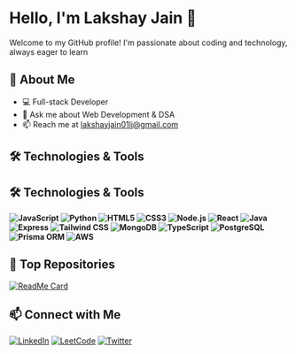 # Hello, I'm Lakshay Jain 👋

Welcome to my GitHub profile! I'm passionate about coding and technology, always eager to learn

## 🚀 About Me

- 💻 Full-stack Developer
- 💬 Ask me about Web Development & DSA
- 📫 Reach me at [lakshayjain01lj@gmail.com](mailto:lakshayjain01lj@gmail.com)

## 🛠️ Technologies & Tools

## 🛠️ Technologies & Tools

**![JavaScript](https://img.shields.io/badge/-JavaScript-F7DF1E?style=flat&logo=javascript&logoColor=black)
![Python](https://img.shields.io/badge/-Python-3776AB?style=flat&logo=python&logoColor=white)
![HTML5](https://img.shields.io/badge/-HTML5-E34F26?style=flat&logo=html5&logoColor=white)
![CSS3](https://img.shields.io/badge/-CSS3-1572B6?style=flat&logo=css3&logoColor=white)
![Node.js](https://img.shields.io/badge/-Node.js-339933?style=flat&logo=node.js&logoColor=white)
![React](https://img.shields.io/badge/-React-61DAFB?style=flat&logo=react&logoColor=black)
![Java](https://img.shields.io/badge/-Java-007396?style=flat&logo=java&logoColor=white)
![Express](https://img.shields.io/badge/-Express-000000?style=flat&logo=express&logoColor=white)
![Tailwind CSS](https://img.shields.io/badge/-Tailwind%20CSS-38B2AC?style=flat&logo=tailwind-css&logoColor=white)
![MongoDB](https://img.shields.io/badge/-MongoDB-47A248?style=flat&logo=mongodb&logoColor=white)
![TypeScript](https://img.shields.io/badge/-TypeScript-007ACC?style=flat&logo=typescript&logoColor=white)
![PostgreSQL](https://img.shields.io/badge/-PostgreSQL-336791?style=flat&logo=postgresql&logoColor=white)
![Prisma ORM](https://img.shields.io/badge/-Prisma-2D3748?style=flat&logo=prisma&logoColor=white)
![AWS](https://img.shields.io/badge/-AWS-232F3E?style=flat&logo=amazon-aws&logoColor=white)**

## 🌟 Top Repositories

[![ReadMe Card](https://github-readme-stats.vercel.app/api/pin/?username=LakshayJ17&repo=paytm-app&theme=radical)](https://github.com/LakshayJ17/paytm-app)


## 📫 Connect with Me

[![LinkedIn](https://img.shields.io/badge/-LinkedIn-0077B5?style=flat&logo=linkedin&logoColor=white)](https://www.linkedin.com/in/lakshayj17)
[![LeetCode](https://img.shields.io/badge/-LeetCode-FFA116?style=flat&logo=leetcode&logoColor=white)](https://leetcode.com/u/meLaksh17/)
[![Twitter](https://img.shields.io/badge/-Twitter-1DA1F2?style=flat&logo=twitter&logoColor=white)](https://twitter.com/lakshcode)
